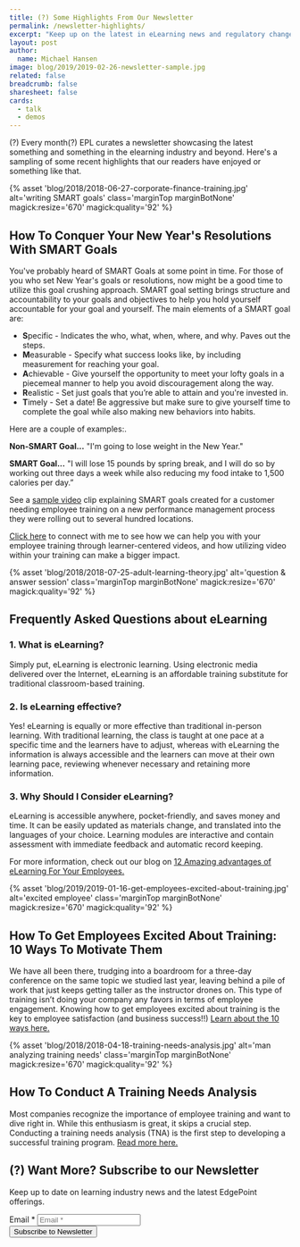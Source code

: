```yaml
---
title: (?) Some Highlights From Our Newsletter
permalink: /newsletter-highlights/
excerpt: "Keep up on the latest in eLearning news and regulatory changes by subscribing to updates from our eLearning blog."
layout: post
author:
  name: Michael Hansen
image: blog/2019/2019-02-26-newsletter-sample.jpg
related: false
breadcrumb: false
sharesheet: false
cards:
  - talk
  - demos
---
```

(?) Every month(?) EPL curates a newsletter showcasing the latest something and something in the elearning industry and beyond. Here's a sampling of some recent highlights that our readers have enjoyed or something like that.

{% asset 'blog/2018/2018-06-27-corporate-finance-training.jpg'
   alt='writing SMART goals'
   class='marginTop marginBotNone'
   magick:resize='670'
   magick:quality='92' %}

## How To Conquer Your New Year's Resolutions With SMART Goals
You've probably heard of SMART Goals at some point in time. For those of you who set New Year's goals or resolutions, now might be a good time to utilize this goal crushing approach. SMART goal setting brings structure and accountability to your goals and objectives to help you hold yourself accountable for your goal and yourself. The main elements of a SMART goal are:

- **S**pecific - Indicates the who, what, when, where, and why. Paves out the steps.
- **M**easurable - Specify what success looks like, by including measurement for reaching your goal.
- **A**chievable - Give yourself the opportunity to meet your lofty goals in a piecemeal manner to help you avoid discouragement along the way.
- **R**ealistic - Set just goals that you’re able to attain and you're invested in.
- **T**imely - Set a date! Be aggressive but make sure to give yourself time to complete the goal while also making new behaviors into habits.

Here are a couple of examples:.

**Non-SMART Goal...** "I'm going to lose weight in the New Year."

**SMART Goal...** "I will lose 15 pounds by spring break, and I will do so by working out three days a week while also reducing my food intake to 1,500 calories per day.”

See a [sample video](/demo/goal-setting/) clip explaining SMART goals created for a customer needing employee training on a new performance management process they were rolling out to several hundred locations.

[Click here](/form/talk/) to connect with me to see how we can help you with your employee training through learner-centered videos, and how utilizing video within your training can make a bigger impact.

{% asset 'blog/2018/2018-07-25-adult-learning-theory.jpg'
   alt='question & answer session'
   class='marginTop marginBotNone'
   magick:resize='670'
   magick:quality='92' %}

## Frequently Asked Questions about eLearning

### 1. What is eLearning?

Simply put, eLearning is electronic learning. Using electronic media delivered over the Internet, eLearning is an affordable training substitute for traditional classroom-based training.

### 2. Is eLearning effective?

Yes! eLearning is equally or more effective than traditional in-person learning. With traditional learning, the class is taught at one pace at a specific time and the learners have to adjust, whereas with eLearning the information is always accessible and the learners can move at their own learning pace, reviewing whenever necessary and retaining more information.

### 3. Why Should I Consider eLearning?

eLearning is accessible anywhere, pocket-friendly, and saves money and time. It can be easily updated as materials change, and translated into the languages of your choice. Learning modules are interactive and contain assessment with immediate feedback and automatic record keeping.

For more information, check out our blog on [12 Amazing advantages of eLearning For Your Employees.](/blog/advantages-of-elearning/)

{% asset 'blog/2019/2019-01-16-get-employees-excited-about-training.jpg'
   alt='excited employee'
   class='marginTop marginBotNone'
   magick:resize='670'
   magick:quality='92' %}

## How To Get Employees Excited About Training: 10 Ways To Motivate Them

We have all been there, trudging into a boardroom for a three-day conference on the same topic we studied last year, leaving behind a pile of work that just keeps getting taller as the instructor drones on. This type of training isn’t doing your company any favors in terms of employee engagement. Knowing how to get employees excited about training is the key to employee satisfaction (and business success!!) [Learn about the 10 ways here.](/blog/get-employees-excited-about-training/)

{% asset 'blog/2018/2018-04-18-training-needs-analysis.jpg'
   alt='man analyzing training needs'
   class='marginTop marginBotNone'
   magick:resize='670'
   magick:quality='92' %}

## How To Conduct A Training Needs Analysis

Most companies recognize the importance of employee training and want to dive right in. While this enthusiasm is great, it skips a crucial step. Conducting a training needs analysis (TNA) is the first step to developing a successful training program. [Read more here.](/blog/training-needs-analysis/)


## (?) Want More? Subscribe to our Newsletter

Keep up to date on learning industry news and the latest EdgePoint offerings.

<form style="max-width: 670px; margin-left:auto; margin-right: auto;" accept-charset="UTF-8" action="https://lf225.infusionsoft.com/app/form/process/d83fbd0779271f1cce2372a977f92bf9" class="infusion-form marginBot marginTop" id="inf_form_d83fbd0779271f1cce2372a977f92bf9" method="POST">
    <input name="inf_form_xid" type="hidden" value="d83fbd0779271f1cce2372a977f92bf9" />
    <input name="inf_form_name" type="hidden" value="Newsletter Subscribe" />
    <input name="infusionsoft_version" type="hidden" value="1.69.0.47575" />
    <div class="infusion-field">
        <label for="inf_field_Email">Email *</label>
        <input class="infusion-field-input" id="inf_field_Email" name="inf_field_Email" placeholder="Email *" type="text" />
    </div>
    <div>
        <div class="text">
                    <div class="text" contentid="paragraph">
                        <div> </div>
                    </div>
        </div>
    </div>
    <div class="infusion-submit">
        <button type="submit" class="button">Subscribe to Newsletter</button>
    </div>
</form>
<script type="text/javascript" src="https://lf225.infusionsoft.com/app/webTracking/getTrackingCode"></script>
<script type="text/javascript" src="https://lf225.infusionsoft.com/app/timezone/timezoneInputJs?xid=d83fbd0779271f1cce2372a977f92bf9"></script>